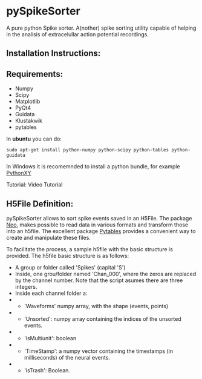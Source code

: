 pySpikeSorter
=============

A pure python Spike sorter.
A(nother) spike sorting utility capable of helping in the analisis of extracelullar action potential recordings.

Installation Instructions:
--------------------------

Requirements:
-------------
* Numpy
* Scipy
* Matplotlib
* PyQt4
* Guidata
* Klustakwik
* pytables

In **ubuntu** you can do:

    sudo apt-get install python-numpy python-scipy python-tables python-guidata

In Windows it is recomemnded to install a python bundle, for example [PythonXY](https://code.google.com/p/pythonxy/)

Tutorial:
Video Tutorial

H5File Definition:
------------------
pySpikeSorter allows to sort spike events saved in an H5File.
The package [Neo](http://pythonhosted.org/neo/), makes possible to read data in various formats and transform those into an h5file.
The excellent package [Pytables](http://www.pytables.org/moin) provides a convenient way to create and manipulate these files.

To facilitate the process, a sample h5file with the basic structure is provided.
The h5file basic structure is as follows:
* A group or folder called 'Spikes' (capital 'S')
* Inside, one grou/folder named 'Chan_000', where the zeros are replaced by the channel number. Note that the script asumes there are three integers.
* Inside each channel folder a:
* * 'Waveforms' numpy array, with the shape (events, points)
* * 'Unsorted': numpy array containing the indices of the unsorted events.
* * 'isMultiunit': boolean
* * 'TimeStamp': a numpy vector containing the timestamps (in milliseconds) of the neural events.
* * 'isTrash': Boolean.
